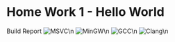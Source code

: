 # Home Work 1 - Hello World
Build Report
![MSVC](https://github.com/Aizyka/HW/actions/workflows/msvc.yml/badge.svg)\n
![MinGW](https://github.com/Aizyka/HW/actions/workflows/mingw.yml/badge.svg)\n
![GCC](https://github.com/Aizyka/HW/actions/workflows/gcc.yml/badge.svg)\n
![Clang](https://github.com/Aizyka/HW/actions/workflows/clang.yml/badge.svg)\n
